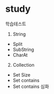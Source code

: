 # study

학습테스트

1. String
 - Split
 - SubString
 - CharAt

2. Collection
 - Set Size
 - Set contains
 - Set contains 심화
